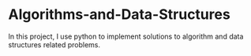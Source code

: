 # Algorithms-and-Data-Structures
In this project, I use python to implement solutions to algorithm and data structures related problems.
